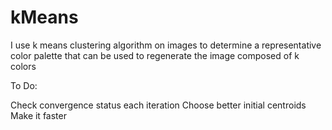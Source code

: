 # kMeans
I use k means clustering algorithm on images to determine a representative color palette that can be used to regenerate the image composed of k colors


To Do:

Check convergence status each iteration
Choose better initial centroids
Make it faster
